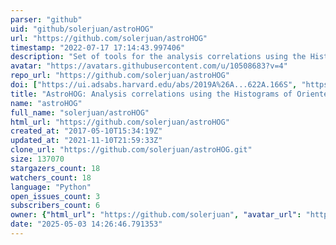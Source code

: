 ```yaml
---
parser: "github"
uid: "github/solerjuan/astroHOG"
url: "https://github.com/solerjuan/astroHOG"
timestamp: "2022-07-17 17:14:43.997406"
description: "Set of tools for the analysis correlations using the Histograms of Oriented Gradients"
avatar: "https://avatars.githubusercontent.com/u/10508683?v=4"
repo_url: "https://github.com/solerjuan/astroHOG"
doi: ["https://ui.adsabs.harvard.edu/abs/2019A%26A...622A.166S", "https://ui.adsabs.harvard.edu/abs/2020ascl.soft03013S/abstract"]
title: "AstroHOG: Analysis correlations using the Histograms of Oriented Gradients"
name: "astroHOG"
full_name: "solerjuan/astroHOG"
html_url: "https://github.com/solerjuan/astroHOG"
created_at: "2017-05-10T15:34:19Z"
updated_at: "2021-11-10T21:59:33Z"
clone_url: "https://github.com/solerjuan/astroHOG.git"
size: 137070
stargazers_count: 18
watchers_count: 18
language: "Python"
open_issues_count: 3
subscribers_count: 6
owner: {"html_url": "https://github.com/solerjuan", "avatar_url": "https://avatars.githubusercontent.com/u/10508683?v=4", "login": "solerjuan", "type": "User"}
date: "2025-05-03 14:26:46.791353"
---
```

